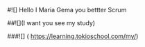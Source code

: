 #![] Hello I Maria Gema you bettter Scrum

##![](I want you see my study) 

###![] ( https://learning.tokioschool.com/my/)





